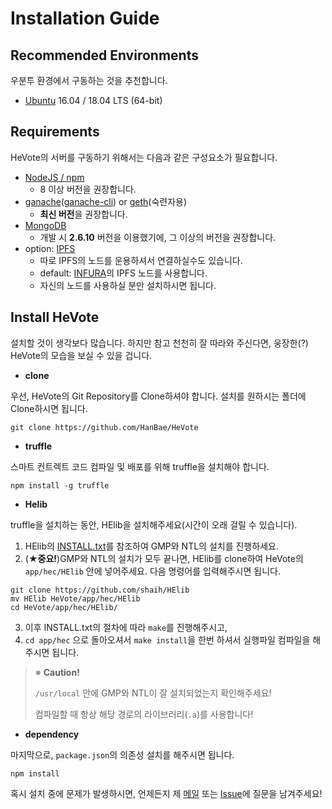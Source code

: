 # Installation Guide
## Recommended Environments
우분투 환경에서 구동하는 것을 추천합니다.

- [Ubuntu](https://www.ubuntu.com/) 16.04 / 18.04 LTS (64-bit)

## Requirements
HeVote의 서버를 구동하기 위해서는 다음과 같은 구성요소가 필요합니다.
- [NodeJS / npm](https://nodejs.org/ko/)
    - 8 이상 버전을 권장합니다.
- [ganache](https://truffleframework.com/ganache)([ganache-cli](https://github.com/trufflesuite/ganache-cli)) or [geth](https://github.com/ethereum/go-ethereum)(숙련자용)
    - **최신 버전**을 권장합니다.
- [MongoDB](https://www.mongodb.com/)
    - 개발 시 **2.6.10** 버전을 이용했기에, 그 이상의 버전을 권장합니다.
- option: [IPFS](https://ipfs.io/)
    - 따로 IPFS의 노드를 운용하셔서 연결하실수도 있습니다.
    - default: [INFURA](https://infura.io)의 IPFS 노드를 사용합니다.
    - 자신의 노드를 사용하실 분만 설치하시면 됩니다.

## Install HeVote
설치할 것이 생각보다 많습니다. 하지만 참고 천천히 잘 따라와 주신다면, 웅장한(?) HeVote의 모습을 보실 수 있을 겁니다.

- **clone**

우선, HeVote의 Git Repository를 Clone하셔야 합니다. 설치를 원하시는 폴더에 Clone하시면 됩니다.

```
git clone https://github.com/HanBae/HeVote
```

- **truffle**

스마트 컨트렉트 코드 컴파일 및 배포를 위해 truffle을 설치해야 합니다.

```
npm install -g truffle
```

- **Helib**

truffle을 설치하는 동안, HElib을 설치해주세요(시간이 오래 걸릴 수 있습니다).

1. HElib의 [INSTALL.txt](https://github.com/shaih/HElib/blob/master/INSTALL.txt)를 참조하여 GMP와 NTL의 설치를 진행하세요.
2. (★**중요!**)GMP와 NTL의 설치가 모두 끝나면, HElib를 clone하여 HeVote의 `app/hec/HElib` 안에 넣어주세요.
   다음 명령어를 입력해주시면 됩니다.
```
git clone https://github.com/shaih/HElib
mv HElib HeVote/app/hec/HElib
cd HeVote/app/hec/HElib/
```
3. 이후 INSTALL.txt의 절차에 따라 `make`를 진행해주시고,
4. `cd app/hec` 으로 돌아오셔서 `make install`을 한번 하셔서 실행파일 컴파일을 해주시면 됩니다.

> ※ **Caution!**
>
> `/usr/local` 안에 GMP와 NTL이 잘 설치되었는지 확인해주세요!
>
> 컴파일할 때 항상 해당 경로의 라이브러리(`.a`)를 사용합니다!


- **dependency**

마지막으로, `package.json`의 의존성 설치를 해주시면 됩니다.

```
npm install
```

혹시 설치 중에 문제가 발생하시면, 언제든지 제 [메일](mailto:tkddn204@gmail.com?subject=[HeVote]%20설치%20문제)
또는 [Issue](https://github.com/HanBae/HeVote/issues/new)에 질문을 남겨주세요!
